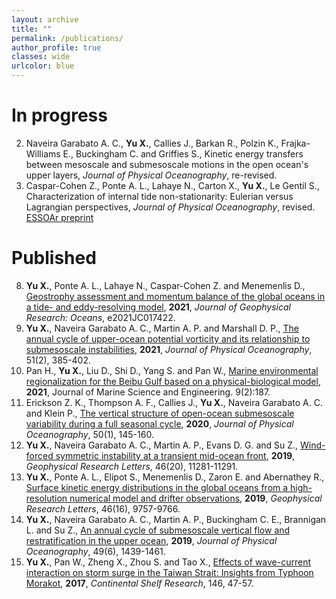 ```yaml
---
layout: archive
title: ""
permalink: /publications/
author_profile: true
classes: wide
urlcolor: blue
---
```


In progress
======

2. Naveira Garabato A. C., **Yu X.**, Callies J., Barkan R., Polzin K., Frajka-Williams E., Buckingham C. and Griffies S., Kinetic energy transfers between mesoscale and submesoscale motions in the open ocean's upper layers, *Journal of Physical Oceanography*, re-revised.
1. Caspar-Cohen Z., Ponte A. L., Lahaye N., Carton X., **Yu X.**, Le Gentil S., Characterization of internal tide non-stationarity: Eulerian versus Lagrangian perspectives, *Journal of Physical Oceanography*, revised. [ESSOAr preprint](https://doi.org/10.1002/essoar.10506946.1)


<!--
4. Brasch J. M., Arbic B. K., Elipot S., Menemenlis D., Ponte A. L., Shriver J. F., **Yu X.**, Zaron E. D., Alford, M. H., Buijsman M. C., Abernathey R., Martin P. E., Nelson A. D., Frequency dependence of surface kinetic energy and its vertical structure from global high-resolution models and drifter observations, in preparation. 
3. **Yu X.**, Ponte A. L., et al., Comparison of Eulerian and Lagrangian surface kinetic energy fields over the global oceans, in preparation.
2. **Yu X.**, Barkan, R., et al., Enhanced submesoscale frontogenesis by convergent flows in the upper ocean, in preparation.
1. **Yu X.**, Naveira Garabato A. C., et al., Observed equatorward propagation and chimney effect of near-inertial waves in the mid-latitude open ocean, in preparation.
-->



Published
======

8. **Yu X.**, Ponte A. L., Lahaye N., Caspar-Cohen Z. and Menemenlis D., [Geostrophy assessment and momentum balance of the global oceans in a tide- and eddy-resolving model](https://doi.org/10.1029/2021JC017422), **2021**, *Journal of Geophysical Research: Oceans*, e2021JC017422. 
7. **Yu X.**, Naveira Garabato A. C., Martin A. P. and Marshall D. P., [The annual cycle of upper-ocean potential vorticity and its relationship to submesoscale instabilities](https://doi.org/10.1175/JPO-D-20-0099.1), **2021**, *Journal of Physical Oceanography*, 51(2), 385-402. 
6. Pan H., **Yu X.**, Liu D., Shi D., Yang S. and Pan W., [Marine environmental regionalization for the Beibu Gulf based on a physical-biological model](https://doi.org/10.3390/jmse9020187), **2021**, Journal of Marine Science and Engineering. 9(2):187. 
5. Erickson Z. K., Thompson A. F., Callies J., **Yu X.**, Naveira Garabato A. C. and Klein P., [The vertical structure of open-ocean submesoscale variability during a full seasonal cycle](https://doi.org/10.1175/JPO-D-19-0030.1), **2020**, *Journal of Physical Oceanography*, 50(1), 145-160.
4. **Yu X.**, Naveira Garabato A. C., Martin A. P., Evans D. G. and Su Z., [Wind-forced symmetric instability at a transient mid-ocean front](https://doi.org/10.1029/2019GL084309), **2019**, *Geophysical Research Letters*, 46(20), 11281-11291. 
3. **Yu X.**, Ponte A. L., Elipot S., Menemenlis D., Zaron E. and Abernathey R., [Surface kinetic energy distributions in the global oceans from a high-resolution numerical model and drifter observations](https://doi.org/10.1029/2019GL083074), **2019**, *Geophysical Research Letters*, 46(16), 9757-9766.
2. **Yu X.**, Naveira Garabato A. C., Martin A. P., Buckingham C. E., Brannigan L. and Su Z., [An annual cycle of submesoscale vertical flow and restratification in the upper ocean](https://doi.org/10.1175/JPO-D-18-0253.1), **2019**, *Journal of Physical Oceanography*, 49(6), 1439-1461. 
1. **Yu X.**, Pan W., Zheng X., Zhou S. and Tao X., [Effects of wave-current interaction on storm surge in the Taiwan Strait: Insights from Typhoon Morakot](https://doi.org/10.1016/j.csr.2017.08.009), **2017**, *Continental Shelf Research*, 146, 47-57. 



